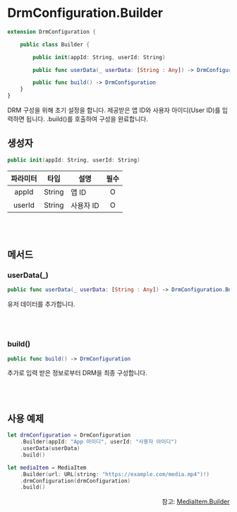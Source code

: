 # DrmConfiguration.Builder

```swift
extension DrmConfiguration {

    public class Builder {

        public init(appId: String, userId: String)

        public func userData(_ userData: [String : Any]) -> DrmConfiguration.Builder

        public func build() -> DrmConfiguration
    }
}
```
DRM 구성을 위해 초기 설정을 합니다. 제공받은 앱 ID와 사용자 아이디(User ID)를 입력하면 됩니다. .build()를 호출하여 구성을 완료합니다.

## 생성자

```swift
public init(appId: String, userId: String)
```
|파라미터|타입|설명|필수|
|:--:|:--:|--|:--:|
|appId|String|앱 ID|O|
|userId|String|사용자 ID|O|

<br><br>
## 메서드

### userData(_)

```swift
public func userData(_ userData: [String : Any]) -> DrmConfiguration.Builder
```
유저 데이터를 추가합니다.

<br><br>
### build()

```swift
public func build() -> DrmConfiguration
```
추가로 입력 받은 정보로부터 DRM을 최종 구성합니다.

<br><br>
## 사용 예제
```swift
let drmConfiguration = DrmConfiguration
    .Builder(appId: "App 아이디", userId: "사용자 아이디")
    .userData(userData)
    .build()

let mediaItem = MediaItem
    .Builder(url: URL(string: "https://example.com/media.mp4")!)
    .drmConfiguration(drmConfiguration)
    .build()
```

<div align="right">
참고: <a href="../media-item-builder/home.md">MediaItem.Builder</a>
</div>